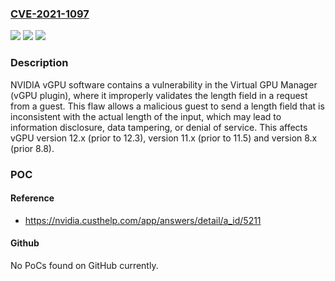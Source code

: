 ### [CVE-2021-1097](https://cve.mitre.org/cgi-bin/cvename.cgi?name=CVE-2021-1097)
![](https://img.shields.io/static/v1?label=Product&message=NVIDIA%20Virtual%20GPU%20Software&color=blue)
![](https://img.shields.io/static/v1?label=Version&message=vGPU%20version%2012.x%20(prior%20to%2012.3)%2C%20%20version%2011.x%20%20(prior%20to%2011.5)%20and%20version%208.x%20(prior%208.8).%20&color=brightgreen)
![](https://img.shields.io/static/v1?label=Vulnerability&message=denial%20of%20service%2C%20data%20tampering%2C%20or%20information%20disclosure&color=brightgreen)

### Description

NVIDIA vGPU software contains a vulnerability in the Virtual GPU Manager (vGPU plugin), where it improperly validates the length field in a request from a guest. This flaw allows a malicious guest to send a length field that is inconsistent with the actual length of the input, which may lead to information disclosure, data tampering, or denial of service. This affects vGPU version 12.x (prior to 12.3), version 11.x (prior to 11.5) and version 8.x (prior 8.8).

### POC

#### Reference
- https://nvidia.custhelp.com/app/answers/detail/a_id/5211

#### Github
No PoCs found on GitHub currently.

